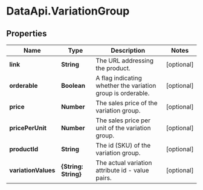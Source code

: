 # DataApi.VariationGroup

## Properties
Name | Type | Description | Notes
------------ | ------------- | ------------- | -------------
**link** | **String** | The URL addressing the product. | [optional] 
**orderable** | **Boolean** | A flag indicating whether the variation group is orderable. | [optional] 
**price** | **Number** | The sales price of the variation group. | [optional] 
**pricePerUnit** | **Number** | The sales price per unit of the variation group. | [optional] 
**productId** | **String** | The id (SKU) of the variation group. | [optional] 
**variationValues** | **{String: String}** | The actual variation attribute id - value pairs. | [optional] 
